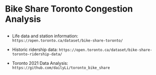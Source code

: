 # Bike Share Toronto Congestion Analysis
## 
- Life data and station information: `https://open.toronto.ca/dataset/bike-share-toronto/`
- Historic ridership data: `https://open.toronto.ca/dataset/bike-share-toronto-ridership-data/`

- Toronto 2021 Data Analysis: `https://github.com/dailyLi/toronto_bike_share`